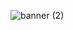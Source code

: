 ![banner (2)](https://user-images.githubusercontent.com/92545396/216413923-259807a2-4365-4ab8-8e4c-0a723e84ff9b.png)

